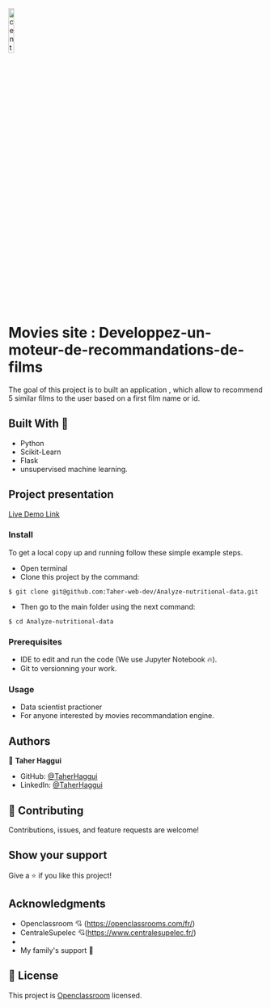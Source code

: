 
<img src = "https://www.ladn.eu/wp-content/uploads/2017/04/openclassrooms-supelec.png" alt="centrale logo" width="15%">

# Movies site  : Developpez-un-moteur-de-recommandations-de-films
The goal of this project is to built an  application , which allow to recommend 5 similar films to the user based on a first film name or id.  



## Built With 🔨

- Python 
- Scikit-Learn
- Flask
- unsupervised machine learning.

## Project presentation

[Live Demo Link](https://www.youtube.com/watch?v=35iSwxFMyTA&list=PLl2tX_AjHqW_7KU9kixotIIuo_cGQMCgY)

### Install

To get a local copy up and running follow these simple example steps.
- Open terminal
- Clone this project by the command: 

```
$ git clone git@github.com:Taher-web-dev/Analyze-nutritional-data.git
```

- Then go to the main folder using the next command:

```
$ cd Analyze-nutritional-data
```




### Prerequisites

- IDE to edit and run the code (We use Jupyter Notebook 🔥).
- Git to versionning your work.


### Usage

- Data scientist practioner
- For anyone interested by movies recommandation engine.


## Authors

👤 **Taher Haggui**

- GitHub: [@TaherHaggui](https://github.com/Taher-web-dev)
- LinkedIn: [@TaherHaggui](https://www.linkedin.com/in/taher-haggui-66b5a6198/)


## 🤝 Contributing

Contributions, issues, and feature requests are welcome!



## Show your support

Give a ⭐️ if you like this project!


## Acknowledgments
- Openclassroom  💘 (https://openclassrooms.com/fr/)
- CentraleSupelec 💘(https://www.centralesupelec.fr/)
- 
- My family's support 🙌

## 📝 License

This project is [Openclassroom](https://openclassrooms.com/fr/) licensed.
